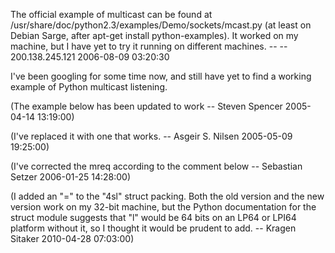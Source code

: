 The official example of multicast can be found at /usr/share/doc/python2.3/examples/Demo/sockets/mcast.py (at least on Debian Sarge, after apt-get install python-examples). It worked on my machine, but I have yet to try it running on different machines. -- -- 200.138.245.121 2006-08-09 03:20:30

I've been googling for some time now, and still have yet to find a working example of Python multicast listening.

(The example below has been updated to work -- Steven Spencer 2005-04-14 13:19:00)

(I've replaced it with one that works. -- Asgeir S. Nilsen 2005-05-09 19:25:00)

(I've corrected the mreq according to the comment below -- Sebastian Setzer 2006-01-25 14:28:00)

(I added an "=" to the "4sl" struct packing. Both the old version and the new version work on my 32-bit machine, but the Python documentation for the struct module suggests that "l" would be 64 bits on an LP64 or LPI64 platform without it, so I thought it would be prudent to add. -- Kragen Sitaker 2010-04-28 07:03:00)
